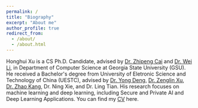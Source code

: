 ```yaml
---
permalink: /
title: "Biography"
excerpt: "About me"
author_profile: true
redirect_from:
  - /about/
  - /about.html
---
```


Honghui Xu is a CS Ph.D. Candidate, advised by [Dr. Zhipeng Cai](https://scholar.google.com/citations?user=tq-LVzIAAAAJ&hl=zh-CN) and [Dr. Wei Li](https://scholar.google.com/citations?user=tHTIu_EAAAAJ&hl=zh-CN), in Department of Computer Science at Georgia State University (GSU). He received a Bachelor's degree from University of Eletronic Science and Technology of China (UESTC), advised by [Dr. Yong Deng](https://scholar.google.com/citations?user=gF0H9nEAAAAJ&hl=zh-CN), [Dr. Zenglin Xu](https://scholar.google.com/citations?user=Zuhod6sAAAAJ&hl=zh-CN), [Dr. Zhao Kang](https://scholar.google.com/citations?user=T_yCaN4AAAAJ&hl=zh-CN), Dr. Ning Xie, and Dr. Ling Tian.
His research focuses on machine learning and deep learning, including Secure and Private AI and Deep Learning Applications.
You can find my [CV](../assets/Honghui_Xu_CV.pdf) here.
